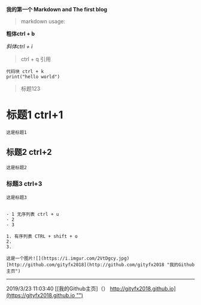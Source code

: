 **我的第一个 Markdown and The first blog**
> markdown usage:

**粗体ctrl + b**

*斜体ctrl + i*

> ctrl + q 引用
    
	代码块 ctrl + k
	print("hello world")


> 标题123


# 标题1 ctrl+1 #
	这是标题1
## 标题2 ctrl+2 ##
	这是标题2
### 标题3 ctrl+3 ###
	这是标题3


	- 1	无序列表 ctrl + u
	- 2
	- 3

	1. 有序列表 CTRL + shift + o
	2. 
	3. 

	这是一个图片![](https://i.imgur.com/2VtDgcy.jpg)
	[http://github.com/gityfx2018](http://github.com/gityfx2018 "我的Github主页")
----------
2019/3/23 11:03:40 
	[[我的Github主页]（）
	[http://gityfx2018.github.io](https://gityfx2018.github.io "")](http://gityfx2018.github.io "我的博客主页")